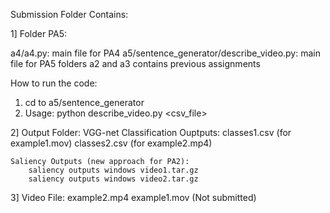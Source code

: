 Submission Folder Contains:

1] Folder PA5:

a4/a4.py: main file for PA4 
a5/sentence_generator/describe_video.py: main file for PA5 
folders a2 and a3 contains previous assignments

How to run the code:
1. cd to a5/sentence_generator 
2. Usage:
	python describe_video.py <csv_file>
	
	
2] Output Folder:
	VGG-net Classification Ouptputs:
		classes1.csv (for example1.mov)
		classes2.csv (for example2.mp4)

	Saliency Outputs (new approach for PA2):
		saliency outputs windows video1.tar.gz
		saliency outputs windows video2.tar.gz

3] Video File:
	example2.mp4
	example1.mov (Not submitted)


